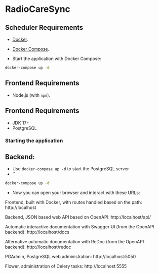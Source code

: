 # RadioCareSync

## Scheduler Requirements

* [Docker](https://www.docker.com/).
* [Docker Compose](https://docs.docker.com/compose/install/).

* Start the application with Docker Compose:

```bash
docker-compose up -d
```

## Frontend Requirements

* Node.js (with `npm`).

## Frontend Requirements
* JDK 17+
* PostgreSQL


### Starting the application

## Backend:

* Use `docker-compose up -d` to start the PostgreSQL server
* ``

```bash
docker-compose up -d
```

* Now you can open your browser and interact with these URLs:

Frontend, built with Docker, with routes handled based on the path: http://localhost

Backend, JSON based web API based on OpenAPI: http://localhost/api/

Automatic interactive documentation with Swagger UI (from the OpenAPI backend): http://localhost/docs

Alternative automatic documentation with ReDoc (from the OpenAPI backend): http://localhost/redoc

PGAdmin, PostgreSQL web administration: http://localhost:5050

Flower, administration of Celery tasks: http://localhost:5555